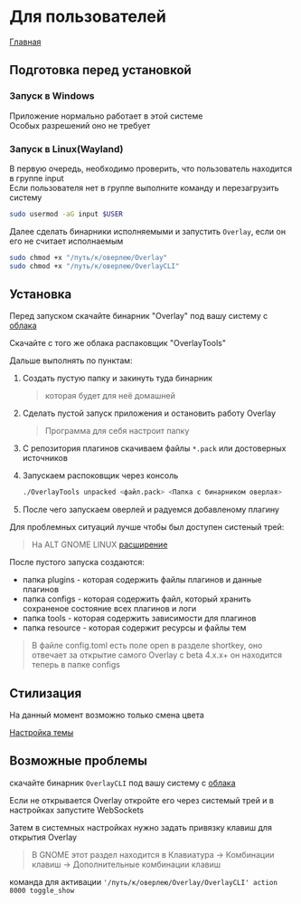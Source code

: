 # Для пользователей

[Главная](../README.md)

## Подготовка перед установкой

### Запуск в Windows

Приложение нормально работает в этой системе  
Особых разрешений оно не требует

### Запуск в Linux(Wayland)

В первую очередь, необходимо проверить, что пользователь находится в группе input  
Если пользователя нет в группе выполните команду и перезагрузить систему

```bash
sudo usermod -aG input $USER
```

Далее сделать бинарники исполняемыми и запустить `Overlay`, если он его не считает исполнаемым

```bash
sudo chmod +x "/путь/к/оверлею/Overlay"
sudo chmod +x "/путь/к/оверлею/OverlayCLI"
```

## Установка

Перед запуском скачайте бинарник "Overlay" под вашу систему с [облака](https://drive.google.com/drive/folders/1jkbPM_lJKnIv-bnrRmSW4jxCYETueIty?usp=sharing)

Скачайте с того же облака распаковщик "OverlayTools"

Дальше выполнять по пунктам:

1. Создать пустую папку и закинуть туда бинарник
   > которая будет для неё домашней
2. Сделать пустой запуск приложения и остановить работу Overlay
   > Программа для себя настроит папку
3. С репозитория плагинов скачиваем файлы `*.pack` или достоверных источников
4. Запускаем распоковщик через консоль

   ```bash
   ./OverlayTools unpacked <файл.pack> <Папка с бинарником оверлая>
   ```

5. После чего запускаем оверлей и радуемся добавленому плагину

Для проблемных ситуаций лучше чтобы был доступен систеный трей:

> На ALT GNOME LINUX [расширение](https://extensions.gnome.org/extension/615/appindicator-support/)

После пустого запуска создаются:

- папка plugins - которая содержить файлы плагинов и данные плагинов
- папка configs - которая содержить файл, который хранить сохраненое состояние всех плагинов и логи
- папка tools - которая содержить зависимости для плагинов
- папка resource - которая содержит ресурсы и файлы тем

> В файле config.toml есть поле open в разделе shortkey, оно отвечает за открытие самого Overlay
> с beta 4.x.x+ он находится теперь в папке configs

## Стилизация

На данный момент возможно только смена цвета

[Настройка темы](theme.md)

## Возможные проблемы

скачайте бинарник `OverlayCLI` под вашу систему с [облака](https://drive.google.com/drive/folders/1jkbPM_lJKnIv-bnrRmSW4jxCYETueIty?usp=sharing)

Если не открывается Overlay откройте его через системый трей и в настройках запустите WebSockets

Затем в системных настройках нужно задать привязку клавиш для открытия Overlay
> В GNOME этот раздел находится в Клавиатура -> Комбинации клавиш -> Дополнительные комбинации клавиш

команда для активации `'/путь/к/оверлею/Overlay/OverlayCLI' action 8000 toggle_show`
